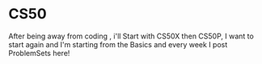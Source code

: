 # CS50
After being away from coding , i'll Start with CS50X then CS50P, I want to start again and I'm starting from the Basics and every week I post ProblemSets here!
